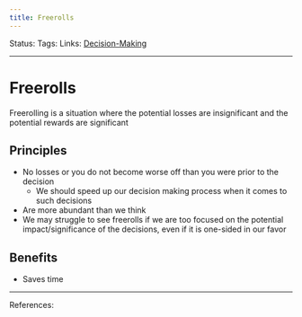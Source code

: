 ```yaml
---
title: Freerolls
---
```

Status:
Tags:
Links: [Decision-Making](out/decision-making.md)
___
# Freerolls
Freerolling is a situation where the potential losses are insignificant and the potential rewards are significant
## Principles
- No losses or you do not become worse off than you were prior to the decision
	- We should speed up our decision making process when it comes to such decisions
- Are more abundant than we think
- We may struggle to see freerolls if we are too focused on the potential impact/significance of the decisions, even if it is one-sided in our favor
## Benefits
- Saves time
___
References:
